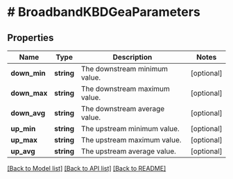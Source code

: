 # # BroadbandKBDGeaParameters

## Properties

Name | Type | Description | Notes
------------ | ------------- | ------------- | -------------
**down_min** | **string** | The downstream minimum value. | [optional]
**down_max** | **string** | The downstream maximum value. | [optional]
**down_avg** | **string** | The downstream average value. | [optional]
**up_min** | **string** | The upstream minimum value. | [optional]
**up_max** | **string** | The upstream maximum value. | [optional]
**up_avg** | **string** | The upstream average value. | [optional]

[[Back to Model list]](../../README.md#models) [[Back to API list]](../../README.md#endpoints) [[Back to README]](../../README.md)
